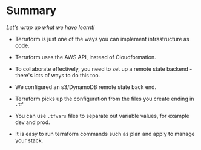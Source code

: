 # Summary

*Let's wrap up what we have learnt!*


* Terraform is just one of the ways you can implement infrastructure as code.

* Terraform uses the AWS API, instead of Cloudformation.

* To collaborate effectively, you need to set up a remote state backend - there's lots of ways to do this too.

* We configured an s3/DynamoDB remote state back end.

* Terraform picks up the configuration from the files you create ending in `.tf`

* You can use `.tfvars` files to separate out variable values, for example dev and prod.

* It is easy to run terraform commands such as plan and apply to manage your stack.

